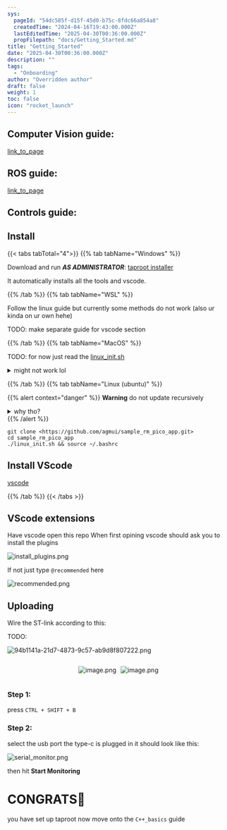 ```yaml
---
sys:
  pageId: "54dc585f-d15f-45d0-b75c-8fdc66a854a8"
  createdTime: "2024-04-16T19:43:00.000Z"
  lastEditedTime: "2025-04-30T00:36:00.000Z"
  propFilepath: "docs/Getting_Started.md"
title: "Getting_Started"
date: "2025-04-30T00:36:00.000Z"
description: ""
tags:
  - "Onboarding"
author: "Overridden author"
draft: false
weight: 1
toc: false
icon: "rocket_launch"
---
```


## Computer Vision guide:

[link_to_page](86d45bc0-388b-4d26-8848-44f255f73d0e)

## ROS guide:

[link_to_page](3c76c1de-ec8f-46d6-8b0a-294005edc2d5)

## Controls guide:

## Install

{{< tabs tabTotal="4">}}
{{% tab tabName="Windows" %}}

Download and run _**AS ADMINISTRATOR**_: [taproot installer](https://github.com/Thornbots/TeachingFreshies/releases/tag/1.0)

It automatically installs all the tools and vscode.

{{% /tab %}}
{{% tab tabName="WSL" %}}

Follow the linux guide but currently some methods do not work (also ur kinda on ur own hehe)

TODO: make separate guide for vscode section

{{% /tab %}}
{{% tab tabName="MacOS" %}}

TODO: for now just read the [linux_init.sh](https://github.com/agmui/sample_rm_pico_app/blob/main/linux_init.sh)

<details>
<summary>might not work lol</summary>

`brew install libusb pkg-config`

Next install: [vscode](https://code.visualstudio.com/Download)

</details>

{{% /tab %}}
{{% tab tabName="Linux (ubuntu)" %}}

{{% alert context="danger" %}}
**Warning** do not update recursively
<details>
<summary>why tho?</summary>
There are some submodules that may go on for a while (like tinyusb) and I highly
recommend you don't need to get them.
If you want to see what submodules I update just look in `linux_init.sh`
</details>
{{% /alert %}}

```shell
git clone <https://github.com/agmui/sample_rm_pico_app.git>
cd sample_rm_pico_app
./linux_init.sh && source ~/.bashrc
```

## Install VScode

[vscode](https://code.visualstudio.com/Download)

{{% /tab %}}
{{< /tabs >}}

## VScode extensions

Have vscode open this repo
When first opining vscode should ask you to install the plugins

![install_plugins.png](https://prod-files-secure.s3.us-west-2.amazonaws.com/d518164a-d88e-44d1-a4ee-3adb3bd8bce0/89bd30f0-1825-4e77-867b-0a41ce370880/install_plugins.png?X-Amz-Algorithm=AWS4-HMAC-SHA256&X-Amz-Content-Sha256=UNSIGNED-PAYLOAD&X-Amz-Credential=ASIAZI2LB4665ADS2YL3%2F20250516%2Fus-west-2%2Fs3%2Faws4_request&X-Amz-Date=20250516T090919Z&X-Amz-Expires=3600&X-Amz-Security-Token=IQoJb3JpZ2luX2VjEIn%2F%2F%2F%2F%2F%2F%2F%2F%2F%2FwEaCXVzLXdlc3QtMiJHMEUCIG64Hah4v%2BUSL1j4RmviU9N4BvUfP5Dci7w5zgy0ddQYAiEAgGPqY1NZNmaCwZ2PuPBebPKlxl5gEBBJn95%2BMz6YjOoq%2FwMIQRAAGgw2Mzc0MjMxODM4MDUiDOiotKJgFz44BGdkkyrcA2xjHfo1FQpSuL%2BmJWXWIXYUfT3pohpxbPUkFQadlG3opCNXoQ1IFfo%2BwF%2BghuDFcVSCq7b43aTRfXe%2Fow6dbAvsgZbV7Wrn2eWoFKQR0uU6U6uhyNYyaXESPnzjZPcb46H4AVuirSL6CBKuiu%2Ba%2BZioVg2zw0qm9o861nehlwJY8tJzBII4Tqq0Wle8zMIVsndE9Qc3cMFC6tO14s0AsOfhCrBW3EGv7lY5pSBulLxYLia7Ej6Bu1d9ATCk3akdoZZ7PWXbeUhsKArUhe6OWD%2B94MvONGQabyiCJNb6CDPgohmYMyTObTr6o%2FC8KAF8cd47f%2FbneSp3vtW0dVZtk84LD5XGwlDJj32ljsdHKgjA71IoNq%2BeV1nPpKhpxUD9m00KPeIEhLUcS5VeoPy7E8cm6CMEzQVqEWa13xAooPe6Lkq%2F2ISWQosO9BdnGaJw89pGcz4BlhYP63tR%2BLBzkCfA%2FrIFiJnNOdT2wBCuOHbmyLE8KE1YV6ZJOZkNPjlK4D3Xi8QY9tKAVfMyhy0Zn2OJKHmWaLaDWmW7wwoXQNp5AHNu1tvd32zuNlmbWurqrAWBLDacn7FInAGfRqGgCEPtZwkGHtS3VLmA3Hyo0%2BvpHKt9ryXyNs%2FDvKyLMKztm8EGOqUBuaG%2BhyHAldO4pj4knePTvyDKH3BbmYlfVx6vf4WhvnIqSZ%2BcD5xChuMpYKPfqr3GLc0qV2kfLIW2tu8mBKXOZiSzmAmv7Oa0sdnjhnyvGMmn4h%2BZnuWWW7MnHCFuVrM3x%2FHBEjfFor%2FGbvGAIUnaiqcEQwJTZy5o73lRfRQGQbtLERnuhcUZbk0mCmN03e8otYuNrfasA4hbX5dVRQR01A5bb2%2F0&X-Amz-Signature=53101db7b50218ded99349dfd83e1d17946ce58baa3b3eb3b5b05f5e54987a38&X-Amz-SignedHeaders=host&x-id=GetObject)

If not just type `@recommended` here  

![recommended.png](https://prod-files-secure.s3.us-west-2.amazonaws.com/d518164a-d88e-44d1-a4ee-3adb3bd8bce0/61e661e9-5d85-4dfc-be0d-8d2097a5e793/recommended.png?X-Amz-Algorithm=AWS4-HMAC-SHA256&X-Amz-Content-Sha256=UNSIGNED-PAYLOAD&X-Amz-Credential=ASIAZI2LB4665ADS2YL3%2F20250516%2Fus-west-2%2Fs3%2Faws4_request&X-Amz-Date=20250516T090919Z&X-Amz-Expires=3600&X-Amz-Security-Token=IQoJb3JpZ2luX2VjEIn%2F%2F%2F%2F%2F%2F%2F%2F%2F%2FwEaCXVzLXdlc3QtMiJHMEUCIG64Hah4v%2BUSL1j4RmviU9N4BvUfP5Dci7w5zgy0ddQYAiEAgGPqY1NZNmaCwZ2PuPBebPKlxl5gEBBJn95%2BMz6YjOoq%2FwMIQRAAGgw2Mzc0MjMxODM4MDUiDOiotKJgFz44BGdkkyrcA2xjHfo1FQpSuL%2BmJWXWIXYUfT3pohpxbPUkFQadlG3opCNXoQ1IFfo%2BwF%2BghuDFcVSCq7b43aTRfXe%2Fow6dbAvsgZbV7Wrn2eWoFKQR0uU6U6uhyNYyaXESPnzjZPcb46H4AVuirSL6CBKuiu%2Ba%2BZioVg2zw0qm9o861nehlwJY8tJzBII4Tqq0Wle8zMIVsndE9Qc3cMFC6tO14s0AsOfhCrBW3EGv7lY5pSBulLxYLia7Ej6Bu1d9ATCk3akdoZZ7PWXbeUhsKArUhe6OWD%2B94MvONGQabyiCJNb6CDPgohmYMyTObTr6o%2FC8KAF8cd47f%2FbneSp3vtW0dVZtk84LD5XGwlDJj32ljsdHKgjA71IoNq%2BeV1nPpKhpxUD9m00KPeIEhLUcS5VeoPy7E8cm6CMEzQVqEWa13xAooPe6Lkq%2F2ISWQosO9BdnGaJw89pGcz4BlhYP63tR%2BLBzkCfA%2FrIFiJnNOdT2wBCuOHbmyLE8KE1YV6ZJOZkNPjlK4D3Xi8QY9tKAVfMyhy0Zn2OJKHmWaLaDWmW7wwoXQNp5AHNu1tvd32zuNlmbWurqrAWBLDacn7FInAGfRqGgCEPtZwkGHtS3VLmA3Hyo0%2BvpHKt9ryXyNs%2FDvKyLMKztm8EGOqUBuaG%2BhyHAldO4pj4knePTvyDKH3BbmYlfVx6vf4WhvnIqSZ%2BcD5xChuMpYKPfqr3GLc0qV2kfLIW2tu8mBKXOZiSzmAmv7Oa0sdnjhnyvGMmn4h%2BZnuWWW7MnHCFuVrM3x%2FHBEjfFor%2FGbvGAIUnaiqcEQwJTZy5o73lRfRQGQbtLERnuhcUZbk0mCmN03e8otYuNrfasA4hbX5dVRQR01A5bb2%2F0&X-Amz-Signature=67c9369048544fdc2bd2915a52616020023a16044bc09f2895c5bb253a5b0347&X-Amz-SignedHeaders=host&x-id=GetObject)

## Uploading

Wire the ST-link according to this:

TODO:

![94b1141a-21d7-4873-9c57-ab9d8f807222.png](https://prod-files-secure.s3.us-west-2.amazonaws.com/d518164a-d88e-44d1-a4ee-3adb3bd8bce0/e5fad17d-ab82-4300-9f4c-505ab4b1202c/94b1141a-21d7-4873-9c57-ab9d8f807222.png?X-Amz-Algorithm=AWS4-HMAC-SHA256&X-Amz-Content-Sha256=UNSIGNED-PAYLOAD&X-Amz-Credential=ASIAZI2LB4665ADS2YL3%2F20250516%2Fus-west-2%2Fs3%2Faws4_request&X-Amz-Date=20250516T090919Z&X-Amz-Expires=3600&X-Amz-Security-Token=IQoJb3JpZ2luX2VjEIn%2F%2F%2F%2F%2F%2F%2F%2F%2F%2FwEaCXVzLXdlc3QtMiJHMEUCIG64Hah4v%2BUSL1j4RmviU9N4BvUfP5Dci7w5zgy0ddQYAiEAgGPqY1NZNmaCwZ2PuPBebPKlxl5gEBBJn95%2BMz6YjOoq%2FwMIQRAAGgw2Mzc0MjMxODM4MDUiDOiotKJgFz44BGdkkyrcA2xjHfo1FQpSuL%2BmJWXWIXYUfT3pohpxbPUkFQadlG3opCNXoQ1IFfo%2BwF%2BghuDFcVSCq7b43aTRfXe%2Fow6dbAvsgZbV7Wrn2eWoFKQR0uU6U6uhyNYyaXESPnzjZPcb46H4AVuirSL6CBKuiu%2Ba%2BZioVg2zw0qm9o861nehlwJY8tJzBII4Tqq0Wle8zMIVsndE9Qc3cMFC6tO14s0AsOfhCrBW3EGv7lY5pSBulLxYLia7Ej6Bu1d9ATCk3akdoZZ7PWXbeUhsKArUhe6OWD%2B94MvONGQabyiCJNb6CDPgohmYMyTObTr6o%2FC8KAF8cd47f%2FbneSp3vtW0dVZtk84LD5XGwlDJj32ljsdHKgjA71IoNq%2BeV1nPpKhpxUD9m00KPeIEhLUcS5VeoPy7E8cm6CMEzQVqEWa13xAooPe6Lkq%2F2ISWQosO9BdnGaJw89pGcz4BlhYP63tR%2BLBzkCfA%2FrIFiJnNOdT2wBCuOHbmyLE8KE1YV6ZJOZkNPjlK4D3Xi8QY9tKAVfMyhy0Zn2OJKHmWaLaDWmW7wwoXQNp5AHNu1tvd32zuNlmbWurqrAWBLDacn7FInAGfRqGgCEPtZwkGHtS3VLmA3Hyo0%2BvpHKt9ryXyNs%2FDvKyLMKztm8EGOqUBuaG%2BhyHAldO4pj4knePTvyDKH3BbmYlfVx6vf4WhvnIqSZ%2BcD5xChuMpYKPfqr3GLc0qV2kfLIW2tu8mBKXOZiSzmAmv7Oa0sdnjhnyvGMmn4h%2BZnuWWW7MnHCFuVrM3x%2FHBEjfFor%2FGbvGAIUnaiqcEQwJTZy5o73lRfRQGQbtLERnuhcUZbk0mCmN03e8otYuNrfasA4hbX5dVRQR01A5bb2%2F0&X-Amz-Signature=8c43d0c9489755ef318729be89b1d497b5842fbd9f6fee5fad52acb2f42ac5a4&X-Amz-SignedHeaders=host&x-id=GetObject)

<div style="display: flex;flex-direction: row; column-gap:10px; max-width: 630px;justify-content: center;">
<div>

![image.png](https://prod-files-secure.s3.us-west-2.amazonaws.com/d518164a-d88e-44d1-a4ee-3adb3bd8bce0/210ecb78-1116-4d7b-b9b7-2292f66fa2c2/image.png?X-Amz-Algorithm=AWS4-HMAC-SHA256&X-Amz-Content-Sha256=UNSIGNED-PAYLOAD&X-Amz-Credential=ASIAZI2LB466VJBEPABK%2F20250516%2Fus-west-2%2Fs3%2Faws4_request&X-Amz-Date=20250516T090924Z&X-Amz-Expires=3600&X-Amz-Security-Token=IQoJb3JpZ2luX2VjEIn%2F%2F%2F%2F%2F%2F%2F%2F%2F%2FwEaCXVzLXdlc3QtMiJIMEYCIQDNGzoglfb0xivpRg6Bk7JqJPrRK9XaHU0G6%2FlQDYeSoQIhAN7W2Fw%2BahSr5LwlvkBY4JZrCI8gm6PMwtwo715KDx2DKv8DCEIQABoMNjM3NDIzMTgzODA1Igxw9ymYstM4zbGQUjUq3APZ0Ngl38y6GPoH6hrwpf3ga5xDlBz%2BN%2B%2FH8MyjYC5U6f53j05vc50uEv58mscB4L64LwvI1iKCm%2By6XEhDk2RaMYozaPaiYBt6N4%2FCQHf%2BHnyzY9hHWMg6hFmCVNn8jsEN1EGJGcXd8qA90moLqbrRZR3GNpndR9T90P%2Bu96G7vVCgojzhgLoUMelJlcnlwhv%2Fdu1ZCh%2BjpYtsAbsN%2Fi6IK5Zo4o0jMrlUwqxikzm5D0XvhICjsydbpDk3KbsQLe5xNVp4%2FX3didDJQs0pozRqpggwLhJCcYUSvajfQliqt%2BYjs%2FVjh5pxRVaRB3bsGTgXvlJUxZDZ5Mwz%2BO03KqPQdaJLm5epzI0ZyoaeAGy0RcFo8C8ZufeGSbyHNGu5KdgC1p9X4E%2B1zNqMR1xJzRKnjK4eFZ%2FLoTtmepW6Bf8c6JAA81ROGttaSydpBUL%2F4iAP2t9wVoWKKxeuMnciCQWIL97wwovVNWDxnCqx7TVGEZai9Ln7snRM9lBuz3FojZpShoW9k%2FcnZy5ePEhqodvZf1RpWve6scPOmHx7GWLCn8K%2B7m%2FrCVSn%2FKoJ34zN60BevXJ0oxmooNoGylaPoQZeTNGVJFk0yBew9Ma9%2FQnZpTrw9sWB0QshkhsfeTCZ7pvBBjqkAQ6Oiho9FmLX835uskuBcveQSXogMkXqDFfZD7%2B6uaQJXb6NlysNnRTINJZJfVLEJGxTnl3INqH3j3VF3DROMri3DhT0WPDhJk3VbpgFjidgozTDBrCmsTRaYy3n1AfVK%2BmRhc3MC3CildvXEn9Ysj8XwsrtSlyX11EIgiNoM7JJaQcRVtTBU3nvq9lbaPi9SqHxgEBIEukBGxZhtnl1j1pPMTtm&X-Amz-Signature=044b62be2a7037e293c92387593187e793cb59bba585c757708dcffb48b05d7f&X-Amz-SignedHeaders=host&x-id=GetObject)

</div>
<div>

![image.png](https://prod-files-secure.s3.us-west-2.amazonaws.com/d518164a-d88e-44d1-a4ee-3adb3bd8bce0/33a0fd0f-8ca6-4a86-8e09-26e95ded1fff/image.png?X-Amz-Algorithm=AWS4-HMAC-SHA256&X-Amz-Content-Sha256=UNSIGNED-PAYLOAD&X-Amz-Credential=ASIAZI2LB4666JOZB6KC%2F20250516%2Fus-west-2%2Fs3%2Faws4_request&X-Amz-Date=20250516T090925Z&X-Amz-Expires=3600&X-Amz-Security-Token=IQoJb3JpZ2luX2VjEIn%2F%2F%2F%2F%2F%2F%2F%2F%2F%2FwEaCXVzLXdlc3QtMiJHMEUCIQCH2Luv0W1%2F%2BwIvsLfIBP5D4Pxz4avXLohlW0ePzIsgUAIgZCWHwdbnc%2Fu1MA%2FiZDe63Keyw5X6FQGSYmrWK5jveNoq%2FwMIQhAAGgw2Mzc0MjMxODM4MDUiDNHDtHsltD6NWkDEECrcA2m4a2MSJiBHbDnmahzD8iN72gU0GujqNj3AK6vIoF5DGtjwbaqOpE9M3JZw9aisYCQ8nTd2ELCQDrPBp6i5%2BP8IB75OpIj5PbeASUaQm7vQb%2BkLQ%2FnrT9T%2BXgwzXfijU3ySlY2DjqAIhb90g1dfbIJ8mlZL2MOKVP12QbFy9og8s6vpkdlHNOamDEgPSdG9dtdYGZzkLJ5c1TmqghF9olSNzkOHMLOyFqijwHlWtZK166EU7xIJxTkftTtI0tqtlVSYFFn%2FUOaNkF5JzGu2iaRs1PmSbyjVSiHPqo9f3orVYC%2BpLiycppsMABh8%2F4gUPIu8%2F%2BU3UDOanqdlXBm1HusjyjDGoWVEYr3d7ogFxK7XLgYt0gSK5qn4raQnrwCUCZ%2Boq6K6WMPYNk9UEYovgaC9DRFRTirV%2FLFbi61%2BTjKJhkgw12OvirYf%2FF%2FxA%2Bzb7YEBYykcI%2BwcNqM%2FUhJ1grtd2sYFhtTP2XssiboB%2BJQWS0F57BL4qDQAk558E%2B0cXC8vq1gHHFI6w%2BzCySnNY3A2dHBVQBexwDXPQR6sco7fHi09ouPPwnEI8z5WNj7%2FZbV57F0hu31IUvXnBqHhbpH%2BWiC5aJmlxkiuhWZVsXtC7EGbE2lZKeunf0iBMJ3um8EGOqUB4GVbR2KoSWUKwMLrIVtln4x600YqQ8jy3jObe7UsmfT%2B2zd1mHL0JCnCp3QBa8Sc0azjI37JXyfVBTxXHZNXjpCyygtUyyg2nVpYWrTqe56x3Ow%2Btg8W%2BatPrYRtmN5GXEO43LI1SyfY0o70lYKT1K5M43cXjSWc6j6fJaYjFdKpLCTgOfclmuxWMQZ%2FrsIVFvPVJVR1RLxkSDMU2fm0LQ3Rz%2BC9&X-Amz-Signature=a818fa3b82afbd0d5ba9b900090cb42f54db272ffa2a908fb18df72057a6753e&X-Amz-SignedHeaders=host&x-id=GetObject)

</div>
</div>

### Step 1:

press `CTRL + SHIFT + B`

### Step 2:

select the usb port the type-c is plugged in it should look like this:

![serial_monitor.png](https://prod-files-secure.s3.us-west-2.amazonaws.com/d518164a-d88e-44d1-a4ee-3adb3bd8bce0/f03f4774-05d4-4393-b6a0-d5efb6d315ab/serial_monitor.png?X-Amz-Algorithm=AWS4-HMAC-SHA256&X-Amz-Content-Sha256=UNSIGNED-PAYLOAD&X-Amz-Credential=ASIAZI2LB4665ADS2YL3%2F20250516%2Fus-west-2%2Fs3%2Faws4_request&X-Amz-Date=20250516T090919Z&X-Amz-Expires=3600&X-Amz-Security-Token=IQoJb3JpZ2luX2VjEIn%2F%2F%2F%2F%2F%2F%2F%2F%2F%2FwEaCXVzLXdlc3QtMiJHMEUCIG64Hah4v%2BUSL1j4RmviU9N4BvUfP5Dci7w5zgy0ddQYAiEAgGPqY1NZNmaCwZ2PuPBebPKlxl5gEBBJn95%2BMz6YjOoq%2FwMIQRAAGgw2Mzc0MjMxODM4MDUiDOiotKJgFz44BGdkkyrcA2xjHfo1FQpSuL%2BmJWXWIXYUfT3pohpxbPUkFQadlG3opCNXoQ1IFfo%2BwF%2BghuDFcVSCq7b43aTRfXe%2Fow6dbAvsgZbV7Wrn2eWoFKQR0uU6U6uhyNYyaXESPnzjZPcb46H4AVuirSL6CBKuiu%2Ba%2BZioVg2zw0qm9o861nehlwJY8tJzBII4Tqq0Wle8zMIVsndE9Qc3cMFC6tO14s0AsOfhCrBW3EGv7lY5pSBulLxYLia7Ej6Bu1d9ATCk3akdoZZ7PWXbeUhsKArUhe6OWD%2B94MvONGQabyiCJNb6CDPgohmYMyTObTr6o%2FC8KAF8cd47f%2FbneSp3vtW0dVZtk84LD5XGwlDJj32ljsdHKgjA71IoNq%2BeV1nPpKhpxUD9m00KPeIEhLUcS5VeoPy7E8cm6CMEzQVqEWa13xAooPe6Lkq%2F2ISWQosO9BdnGaJw89pGcz4BlhYP63tR%2BLBzkCfA%2FrIFiJnNOdT2wBCuOHbmyLE8KE1YV6ZJOZkNPjlK4D3Xi8QY9tKAVfMyhy0Zn2OJKHmWaLaDWmW7wwoXQNp5AHNu1tvd32zuNlmbWurqrAWBLDacn7FInAGfRqGgCEPtZwkGHtS3VLmA3Hyo0%2BvpHKt9ryXyNs%2FDvKyLMKztm8EGOqUBuaG%2BhyHAldO4pj4knePTvyDKH3BbmYlfVx6vf4WhvnIqSZ%2BcD5xChuMpYKPfqr3GLc0qV2kfLIW2tu8mBKXOZiSzmAmv7Oa0sdnjhnyvGMmn4h%2BZnuWWW7MnHCFuVrM3x%2FHBEjfFor%2FGbvGAIUnaiqcEQwJTZy5o73lRfRQGQbtLERnuhcUZbk0mCmN03e8otYuNrfasA4hbX5dVRQR01A5bb2%2F0&X-Amz-Signature=334e128c4ae4e79dc67de8ab77f5a0cee459dd555e4e11819042128ba98b52c5&X-Amz-SignedHeaders=host&x-id=GetObject)

then hit **Start Monitoring**

# CONGRATS🎉

you have set up taproot now move onto the `C++_basics` guide
